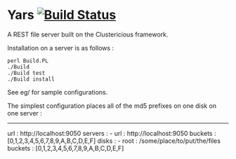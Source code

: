# Yars [![Build Status](https://secure.travis-ci.org/plicease/Yars.png)](http://travis-ci.org/plicease/Yars)

A REST file server built on the
Clustericious framework.

Installation on a server is as follows :

	perl Build.PL
	./Build
	./Build test
	./Build install

See eg/ for sample configurations.

The simplest configuration places all
of the md5 prefixes on one disk
on one server :

---
url : http://localhost:9050
servers : 
    - url : http://localhost:9050
      buckets : [0,1,2,3,4,5,6,7,8,9,A,B,C,D,E,F]
disks :
    - root : /some/place/to/put/the/files
      buckets : [0,1,2,3,4,5,6,7,8,9,A,B,C,D,E,F]

